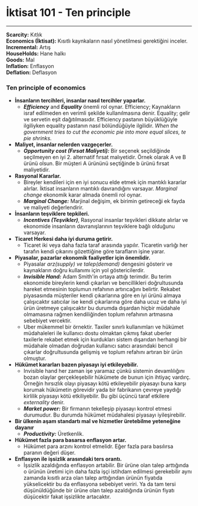 # İktisat 101 - Ten principle
----

__Scarcity:__ Kıtlık <br>
__Economics (İktisat):__ Kısıtlı kaynkaların nasıl yönetilmesi gerektiğini inceler.<br>
__Incremental:__ Artış <br>
__HouseHolds:__ Hane halkı <br>
__Goods:__ Mal <br>
__Inflation:__ Enflasyon <br>
__Deflation:__ Deflasyon <br>


### __Ten principle of economics__

* __İnsanların tercihleri, insanlar nasıl tercihler yaparlar.__	
  *  __*Efficiency*__ and __*Equality*__ önemli rol oynar. Efficiency; Kaynakların israf edilmeden en verimli şekilde kullanılmasına denir. Equality; gelir ve servetin eşit dağıtılmasıdır. Efficiency pastanın büyüklüğüyle ilgiliyken equality pastanın nasıl bölündüğüyle ilgilidir. *When the government tries to cut the economic pie into more equal slices, te pie shrinks.* 
* __Maliyet, insanlar nelerden vazgeçerler.__
  * __*Opportunity cost (Fırsat Maliyeti):*__ Bir seçenek seçildiğinde seçilmeyen en iyi 2. alternatif fırsat malıyetidir. Örnek olarak A ve B ürünü olsun. Bir müşteri A ürününü seçtiğinde b ürünü fırsat maliyetidir.
* __Rasyonal Kararlar.__
  * Bireyler kendileri için en iyi sonucu elde etmek için mantıklı kararlar alırlar. İktisat insanların mantıklı davrandığını varsayar. *Marginal change* ekonomik karar almada önemli rol oynar.
  * __*Marginal Change:*__ Marjinal değişim, ek birimin getireceği ek fayda ve maliyeti değerlendirir. 
* __İnsanların teşviklere tepkileri.__
  * __*Incentives (Teşvikler)*__, Rasyonal insanlar teşvikleri dikkate alırlar ve ekonomide insanların davranışlarının teşviklere bağlı olduğunu varsayar. 
* __Ticaret Herkesi daha iyi duruma getirir.__
  * Ticaret iki veya daha fazla taraf arasında yapılır. Ticaretin varlığı her tarafın kendi çıkarını gözettiğine göre tarafların işine yarar.
* __Piyasalar, pazarlar ekonomik faaliyetler için önemlidir.__
  * Piyasalar *arz(supply) ve talep(demand)* dengesini gösterir ve kaynakların doğru kullanımı için yol göstericilerdir.
  * __*Invisible Hand:*__ Adam Smith'in ortaya attığı terimdir. Bu terim ekonomide bireylerin kendi çıkarları ve bencillikleri doğrultusunda hareket etmesinin toplumun refahının artırıcağını belirtir. Rekabet piyasasında müşteriler kendi çıkarlarına göre en iyi ürünü almaya çalışıcaktır satıcılar ise kendi çıkarlarına göre daha ucuz ve daha iyi ürün üretmeye çalışıcaktır bu durumda dışardan hiçbir müdahale olmamasına rağmen kendiliğinden toplum refahının artmasına sebebiyet vercektir.
  * Uber mükemmel bir örnektir. Taxiler sınırlı kullanımları ve hükümet müdahaleleri ile kullanıcı dostu olmaktan çıkmış fakat uberler taxilerle rekabet etmek için kurdukları sistem dışarıdan herhangi bir müdahale olmadan doğrudan kullanıcı satıcı arasındaki bencil çıkarlar doğrultusunda gelişmiş ve toplum refahını artıran bir ürün olmuştur.
* __Hükümet kararları bazen piyasayı iyi etkileyebilir.__
  * Invisible hand her zaman işe yaramaz çünkü sistemin devamlılığını bozan olaylar gerçekleşebilir hükümete de bunun için ihtiyaç vardırç. Örneğin hırsızlık olayı piyasayı kötü etkileyebilir piyasayı buna karşı korumak hükümetin görevidir yada bir fabrikanın çevreye yaydığı kirlilik piyasayı kötü etkiliyebilir. Bu gibi üçüncü taraf etkilere *externality* denir.
  * __*Market power:*__ Bir firmanın tekelleşip piyasayı kontrol etmesi durumudur. Bu durumda hükümet müdahalesi piyasayı iyileşirebilir.
* __Bir ülkenin aşam standartı mal ve hizmetler üretebilme yeteneğine dayanır__
  * __*Productivity:*__ Üretkenlik.
* __Hükümet fazla para basarsa enflasyon artar.__
  * Hükümet para arzını kontrol etmelidr. Eğer fazla para basılırsa paranın değeri düşer.  
* __Enflasyon ile işsizlik arasındaki ters orantı.__
  * İşsizlik azaldığında enflasyon artabilir. Bir ürüne olan talep arttığında o ürünün üretimi için daha fazla işçi istihdam edilmesi gerekebilir aynı zamanda kısıtlı arza olan talep arttığından ürünün fiyatıda yükselicektir bu da enflasyona sebebiyet veriri. Ya da tam tersi düşünüldüğünde bir ürüne olan talep azaldığında ürünün fiyatı düşücektir fakat işsizlikte artacaktır. 